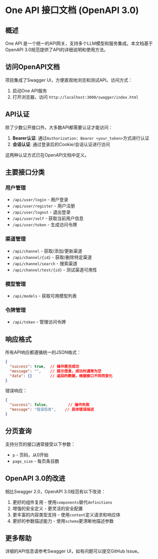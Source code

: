 # One API 接口文档 (OpenAPI 3.0)

## 概述

One API 是一个统一的API网关，支持多个LLM模型和服务集成。本文档基于OpenAPI 3.0规范提供了API的详细说明和使用方法。

## 访问OpenAPI文档

项目集成了Swagger UI，方便直观地浏览和测试API。访问方式：

1. 启动One API服务
2. 打开浏览器，访问 `http://localhost:3000/swagger/index.html`

## API认证

除了少数公开接口外，大多数API都需要认证才能访问：

1. **Bearer认证**: 通过`Authorization: Bearer <your_token>`方式进行认证
2. **会话认证**: 通过登录后的Cookie/会话认证进行访问

这两种认证方式已在OpenAPI文档中定义。

## 主要接口分类

### 用户管理

- `/api/user/login` - 用户登录
- `/api/user/register` - 用户注册 
- `/api/user/logout` - 退出登录
- `/api/user/self` - 获取当前用户信息
- `/api/user/token` - 生成访问令牌

### 渠道管理

- `/api/channel` - 获取/添加/更新渠道
- `/api/channel/{id}` - 获取/删除特定渠道
- `/api/channel/search` - 搜索渠道
- `/api/channel/test/{id}` - 测试渠道可用性

### 模型管理

- `/api/models` - 获取可用模型列表

### 令牌管理

- `/api/token` - 管理访问令牌

## 响应格式

所有API响应都遵循统一的JSON格式：

```json
{
  "success": true,  // 操作是否成功
  "message": "",    // 提示信息，成功时通常为空
  "data": {}        // 返回的数据，根据接口不同而变化
}
```

错误响应：

```json
{
  "success": false,         // 操作失败
  "message": "错误信息",    // 具体错误描述
}
```

## 分页查询

支持分页的接口通常接受以下参数：

- `p` - 页码，从0开始
- `page_size` - 每页条目数

## OpenAPI 3.0的改进

相比Swagger 2.0，OpenAPI 3.0规范有以下改进：

1. 更好的组件复用 - 使用`components`替代`definitions`
2. 增强的安全定义 - 更灵活的安全配置
3. 更丰富的内容类型支持 - 使用`content`定义请求和响应体
4. 更好的参数描述能力 - 使用`schema`更清晰地描述参数

## 更多帮助

详细的API信息请参考Swagger UI，如有问题可以提交GitHub Issue。 
